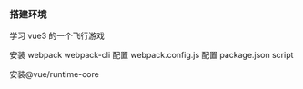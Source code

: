 ### 搭建环境

学习 vue3 的一个飞行游戏

安装 webpack webpack-cli
配置 webpack.config.js
配置 package.json script

安装@vue/runtime-core
